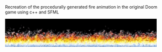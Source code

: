 Recreation of the procedurally generated fire animation in the original Doom game using c++ and SFML

<img src="./media/fire.gif" align="left" width="500px"/>
